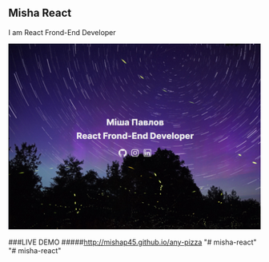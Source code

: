 ## Misha React
I am React Frond-End Developer

![alt text](./src/assets/img/HomeMe.png)

###LIVE DEMO
#####http://mishap45.github.io/any-pizza
"# misha-react"  "# misha-react" 

